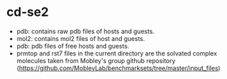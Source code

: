 # cd-se2
- pdb: contains raw pdb files of hosts and guests.
- mol2: contains mol2 files of host and guests.
- pdb: pdb files of free hosts and guests.
- prmtop and rst7 files in the current directory are the solvated complex molecules taken from Mobley's group github repository (https://github.com/MobleyLab/benchmarksets/tree/master/input_files)